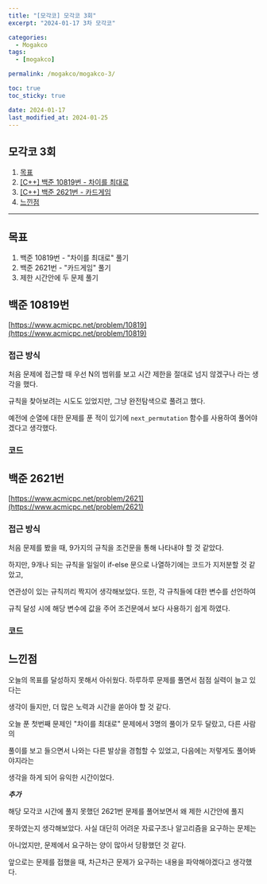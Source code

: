 ```yaml
---
title: "[모각코] 모각코 3회"
excerpt: "2024-01-17 3차 모각코"

categories:
  - Mogakco
tags:
  - [mogakco]

permalink: /mogakco/mogakco-3/

toc: true
toc_sticky: true

date: 2024-01-17
last_modified_at: 2024-01-25
---
```


## 모각코 3회

1. [목표](#목표)
2. [[C++] 백준 10819번 - 차이를 최대로](#백준-10819번)
3. [[C++] 백준 2621번 - 카드게임](#백준-2621번)
4. [느낀점](#느낀점)

---

## 목표

1. 백준 10819번 - "차이를 최대로" 풀기
2. 백준 2621번 - "카드게임" 풀기
3. 제한 시간안에 두 문제 풀기


## 백준 10819번

[https://www.acmicpc.net/problem/10819](https://www.acmicpc.net/problem/10819)


### **접근 방식**

처음 문제에 접근할 때 우선 N의 범위를 보고 시간 제한을 절대로 넘지 않겠구나 라는 생각을 했다. <br>

규칙을 찾아보려는 시도도 있었지만, 그냥 완전탐색으로 풀려고 했다. <br>

예전에 순열에 대한 문제를 푼 적이 있기에 `next_permutation` 함수를 사용하여 풀어야겠다고 생각했다.

### **코드**

<script src="https://gist.github.com/jinwoojwa/710c252c1bed1fea650e1e6290cffd20.js"></script>


## 백준 2621번


[https://www.acmicpc.net/problem/2621](https://www.acmicpc.net/problem/2621)


### **접근 방식**

처음 문제를 봤을 때, 9가지의 규칙을 조건문을 통해 나타내야 할 것 같았다. <br>

하지만, 9개나 되는 규칙을 일일이 if-else 문으로 나열하기에는 코드가 지저분할 것 같았고, <br>

연관성이 있는 규칙끼리 짝지어 생각해보았다. 또한, 각 규칙들에 대한 변수를 선언하여 <br>

규칙 달성 시에 해당 변수에 값을 주어 조건문에서 보다 사용하기 쉽게 하였다.

### **코드**

<script src="https://gist.github.com/jinwoojwa/1f6d45b8e57af13adfb9ae3f05983265.js"></script>


## **느낀점**

오늘의 목표를 달성하지 못해서 아쉬웠다. 하루하루 문제를 풀면서 점점 실력이 늘고 있다는 <br>

생각이 들지만, 더 많은 노력과 시간을 쏟아야 할 것 같다. <br>

오늘 푼 첫번째 문제인 "차이를 최대로" 문제에서 3명의 풀이가 모두 달랐고, 다른 사람의
<br>

풀이를 보고 들으면서 나와는 다른 발상을 경험할 수 있었고, 다음에는 저렇게도 풀어봐야지라는
<br>

생각을 하게 되어 유익한 시간이었다. <br>

***추가***

해당 모각코 시간에 풀지 못했던 2621번 문제를 풀어보면서 왜 제한 시간안에 풀지 <br>

못하였는지 생각해보았다. 사실 대단히 어려운 자료구조나 알고리즘을 요구하는 문제는 <br>

아니었지만, 문제에서 요구하는 양이 많아서 당황했던 것 같다. <br>

앞으로는 문제를 접했을 때, 차근차근 문제가 요구하는 내용을 파악해야겠다고 생각했다.


